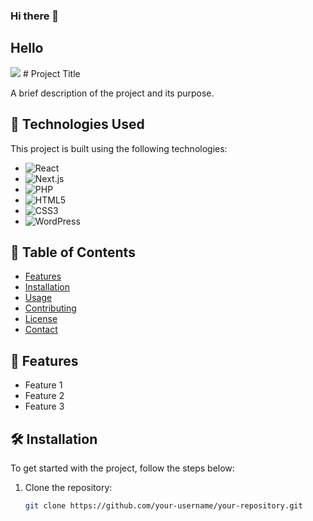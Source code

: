 ### Hi there 👋
## Hello

<img src='https://media.giphy.com/media/M9gbBd9nbDrOTu1Mqx/giphy.gif' />
# Project Title

A brief description of the project and its purpose.

## 🚀 Technologies Used

This project is built using the following technologies:

- ![React](https://img.shields.io/badge/React-20232A?style=for-the-badge&logo=react&logoColor=61DAFB)  
- ![Next.js](https://img.shields.io/badge/Next.js-000000?style=for-the-badge&logo=next.js&logoColor=white)  
- ![PHP](https://img.shields.io/badge/PHP-777BB4?style=for-the-badge&logo=php&logoColor=white)  
- ![HTML5](https://img.shields.io/badge/HTML5-E34F26?style=for-the-badge&logo=html5&logoColor=white)  
- ![CSS3](https://img.shields.io/badge/CSS3-1572B6?style=for-the-badge&logo=css3&logoColor=white)  
- ![WordPress](https://img.shields.io/badge/WordPress-21759B?style=for-the-badge&logo=wordpress&logoColor=white)

## 📂 Table of Contents

- [Features](#features)
- [Installation](#installation)
- [Usage](#usage)
- [Contributing](#contributing)
- [License](#license)
- [Contact](#contact)

## 🌟 Features

- Feature 1
- Feature 2
- Feature 3

## 🛠 Installation

To get started with the project, follow the steps below:

1. Clone the repository:
   ```bash
   git clone https://github.com/your-username/your-repository.git


<!--
**raidislam/raidislam** is a ✨ _special_ ✨ repository because its `README.md` (this file) appears on your GitHub profile.

Here are some ideas to get you started:

- 🔭 I’m currently working on ...
- 🌱 I’m currently learning ...
- 👯 I’m looking to collaborate on ...
- 🤔 I’m looking for help with ...
- 💬 Ask me about ...
- 📫 How to reach me: ...
- 😄 Pronouns: ...
- ⚡ Fun fact: ...
-->
